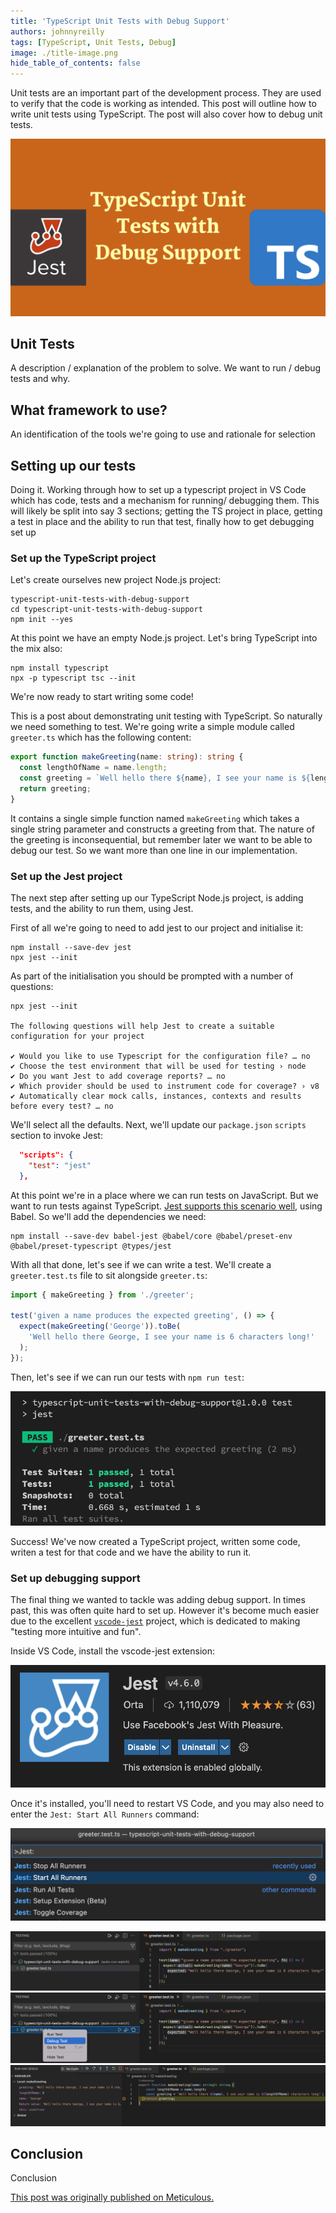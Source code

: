 ```yaml
---
title: 'TypeScript Unit Tests with Debug Support'
authors: johnnyreilly
tags: [TypeScript, Unit Tests, Debug]
image: ./title-image.png
hide_table_of_contents: false
---
```


Unit tests are an important part of the development process. They are used to verify that the code is working as intended. This post will outline how to write unit tests using TypeScript. The post will also cover how to debug unit tests.

![title image reading "TypeScript Unit Tests with Debug Support" with TypeScript and Jest logos](title-image.png)

## Unit Tests

A description / explanation of the problem to solve. We want to run / debug tests and why.

## What framework to use?

An identification of the tools we're going to use and rationale for selection

## Setting up our tests

Doing it. Working through how to set up a typescript project in VS Code which has code, tests and a mechanism for running/ debugging them. This will likely be split into say 3 sections; getting the TS project in place, getting a test in place and the ability to run that test, finally how to get debugging set up

### Set up the TypeScript project

Let's create ourselves new project Node.js project:

```shell
typescript-unit-tests-with-debug-support
cd typescript-unit-tests-with-debug-support
npm init --yes
```

At this point we have an empty Node.js project. Let's bring TypeScript into the mix also:

```shell
npm install typescript
npx -p typescript tsc --init
```

We're now ready to start writing some code!

This is a post about demonstrating unit testing with TypeScript. So naturally we need something to test. We're going write a simple module called `greeter.ts` which has the following content:

```ts
export function makeGreeting(name: string): string {
  const lengthOfName = name.length;
  const greeting = `Well hello there ${name}, I see your name is ${lengthOfName} characters long!`;
  return greeting;
}
```

It contains a single simple function named `makeGreeting` which takes a single string parameter and constructs a greeting from that. The nature of the greeting is inconsequential, but remember later we want to be able to debug our test. So we want more than one line in our implementation.

### Set up the Jest project

The next step after setting up our TypeScript Node.js project, is adding tests, and the ability to run them, using Jest.

First of all we're going to need to add jest to our project and initialise it:

```shell
npm install --save-dev jest
npx jest --init
```

As part of the initialisation you should be prompted with a number of questions:

```
npx jest --init

The following questions will help Jest to create a suitable configuration for your project

✔ Would you like to use Typescript for the configuration file? … no
✔ Choose the test environment that will be used for testing › node
✔ Do you want Jest to add coverage reports? … no
✔ Which provider should be used to instrument code for coverage? › v8
✔ Automatically clear mock calls, instances, contexts and results before every test? … no
```

We'll select all the defaults. Next, we'll update our `package.json` `scripts` section to invoke Jest:

```json
  "scripts": {
    "test": "jest"
  },
```

At this point we're in a place where we can run tests on JavaScript. But we want to run tests against TypeScript. [Jest supports this scenario well](https://jestjs.io/docs/getting-started#using-typescript), using Babel. So we'll add the dependencies we need:

```shell
npm install --save-dev babel-jest @babel/core @babel/preset-env @babel/preset-typescript @types/jest
```

With all that done, let's see if we can write a test. We'll create a `greeter.test.ts` file to sit alongside `greeter.ts`:

```ts
import { makeGreeting } from './greeter';

test('given a name produces the expected greeting', () => {
  expect(makeGreeting('George')).toBe(
    'Well hello there George, I see your name is 6 characters long!'
  );
});
```

Then, let's see if we can run our tests with `npm run test`:

![screenshot of tests running and passing in the terminal](./screenshot-of-tests-passing.png)

Success! We've now created a TypeScript project, written some code, writen a test for that code and we have the ability to run it.

### Set up debugging support

The final thing we wanted to tackle was adding debug support. In times past, this was often quite hard to set up. However it's become much easier due to the excellent [`vscode-jest`](https://github.com/jest-community/vscode-jest) project, which is dedicated to making "testing more intuitive and fun".

Inside VS Code, install the vscode-jest extension:

![screenshot of the VS Code Jest extension](./screenshot-of-vscode-jest.png)

Once it's installed, you'll need to restart VS Code, and you may also need to enter the `Jest: Start All Runners` command:

![screenshot of the Jest: Start All Runners command in VS Code](./screenshot-jest-start-all-runners.png)

![](./screenshot-jest-test-explorer.png)
![](./screenshot-jest-test-explorer-debug-test.png)
![](./screenshot-jest-debug-test.png)

## Conclusion

Conclusion

[This post was originally published on Meticulous.](https://meticulous.ai/blog/)
